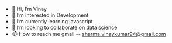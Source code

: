 - 👋 Hi, I’m Vinay
- 👀 I’m interested in Development
- 🌱 I’m currently learning javascript
- 💞️ I’m looking to collaborate on data science
- 📫 How to reach me gmail -- sharma.vinaykumar94@gmail.com

<!---
vinay0094/vinay0094 is a ✨ special ✨ repository because its `README.md` (this file) appears on your GitHub profile.
You can click the Preview link to take a look at your changes.
--->
